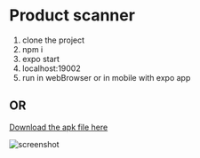 # Product scanner

1. clone the project
2. npm i
3. expo start
4. localhost:19002
5. run in webBrowser or in mobile with expo app

## OR

[Download the apk file here](https://drive.google.com/file/d/1kwjYNWGOhnoLOrk6IakzJbogh0PxWlVj/view?usp=sharing)

![screenshot](https://github.com/tenzind12/few_react_projects/blob/productScanner/assets/Screenshot_2022-03-29-13-21-41-56_8038de857ce4810da26282a7cda54faf.jpg?raw=true)
